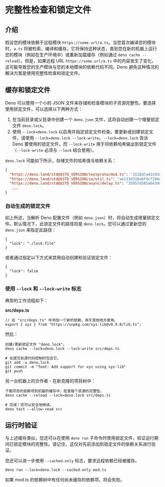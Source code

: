 # 完整性检查和锁定文件

## 介绍

假设您的模块依赖于远程模块
`https://some.url/a.ts`。当您首次编译您的模块时，`a.ts`
将被检索、编译和缓存。它将保持这种状态，直到您在新的机器上运行您的模块（例如在生产环境中）或重新加载缓存（例如通过
`deno cache --reload`）。但是，如果远程 URL `https://some.url/a.ts`
中的内容发生了变化，这可能导致您的生产模块与您的本地模块的依赖代码不同。Deno
避免这种情况的解决方案是使用完整性检查和锁定文件。

## 缓存和锁定文件

Deno 可以使用一个小的 JSON
文件来存储和检查模块的子资源完整性。要选择使用锁定文件，可以选择以下两种方式：

1. 在当前目录或父目录中创建一个 `deno.json` 文件，这将自动创建一个增量锁定文件
   `deno.lock`。
2. 使用 `--lock=deno.lock`
   以启用并指定锁定文件检查。要更新或创建锁定文件，请使用
   `--lock=deno.lock --lock-write`。`--lock=deno.lock` 告诉 Deno
   要使用的锁定文件，而 `--lock-write`
   用于将依赖哈希输出到锁定文件（`--lock-write` 必须与 `--lock` 结合使用）。

`deno.lock` 可能如下所示，存储文件的哈希值与依赖关系：

```json
{
  "https://deno.land/std@$STD_VERSION/textproto/mod.ts": "3118d7a42c03c242c5a49c2ad91c8396110e14acca1324e7aaefd31a999b71a4",
  "https://deno.land/std@$STD_VERSION/io/util.ts": "ae133d310a0fdcf298cea7bc09a599c49acb616d34e148e263bcb02976f80dee",
  "https://deno.land/std@$STD_VERSION/async/delay.ts": "35957d585a6e3dd87706858fb1d6b551cb278271b03f52c5a2cb70e65e00c26a",
   ...
}
```

### 自动生成的锁定文件

如上所述，当解析 Deno 配置文件（例如
`deno.json`）时，将自动生成增量锁定文件。默认情况下，此锁定文件的路径将是
`deno.lock`。您可以通过更新您的 `deno.json` 来指定此路径：

```jsonc
{
  "lock": "./lock.file"
}
```

或者通过指定以下方式来禁用自动创建和验证锁定文件：

```jsonc
{
  "lock": false
}
```

### 使用 `--lock` 和 `--lock-write` 标志

典型的工作流程如下：

**src/deps.ts**

```ts, ignore
// 在 "src/deps.ts" 中添加一个新的依赖，用于其他地方使用。
export { xyz } from "https://unpkg.com/xyz-lib@v0.9.0/lib.ts";
```

然后：

```shell
创建/更新锁定文件 "deno.lock"。
deno cache --lock=deno.lock --lock-write src/deps.ts

# 在提交到源代码控制时包含它。
git add -u deno.lock
git commit -m "feat: Add support for xyz using xyz-lib"
git push
```

另一台机器上的合作者 - 在新克隆的项目树中：

```shell
下载项目的依赖项到机器的缓存中，检查每个资源的完整性。
deno cache --reload --lock=deno.lock src/deps.ts

# 完成！您可以安全地继续。
deno test --allow-read src
```

## 运行时验证

与上述缓存类似，您还可以在使用 `deno run`
子命令时使用锁定文件，验证运行期间已锁定模块的完整性。请记住，这仅对先前添加到锁定文件的依赖关系进行验证。

您还可以进一步使用 `--cached-only` 标志，要求远程依赖已经被缓存。

```shell
deno run --lock=deno.lock --cached-only mod.ts
```

如果 mod.ts 的依赖树中有任何尚未缓存的依赖项，将会失败。
